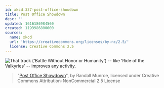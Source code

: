 ```yaml
---
id: xkcd.337-post-office-showdown
title: Post Office Showdown
desc: ''
updated: 1616186984560
created: 1193986800000
sources:
  name: xkcd
  url: 'https://creativecommons.org/licenses/by-nc/2.5/'
  license: Creative Commons 2.5
---
```

![That track ('Battle Without Honor or Humanity') -- like 'Ride of the Valkyries' -- improves *any* activity.](https://imgs.xkcd.com/comics/post_office_showdown.png)
> "[Post Office Showdown](https://xkcd.com/337/)", by Randall Munroe, licensed under Creative Commons Attribution-NonCommercial 2.5 License
